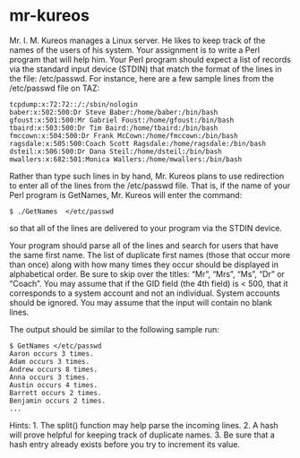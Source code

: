 # mr-kureos

Mr. I. M. Kureos manages a Linux server.  He likes to keep track of the names of the users of his system.  Your assignment is to write a Perl program that will help him.  Your Perl program should expect a list of records via the standard input device (STDIN) that match the format of the lines in the file: /etc/passwd.  For instance, here are a few sample lines from the /etc/passwd file on TAZ:

    tcpdump:x:72:72::/:/sbin/nologin
    baber:x:502:500:Dr Steve Baber:/home/baber:/bin/bash
    gfoust:x:501:500:Mr Gabriel Foust:/home/gfoust:/bin/bash
    tbaird:x:503:500:Dr Tim Baird:/home/tbaird:/bin/bash
    fmccown:x:504:500:Dr Frank McCown:/home/fmccown:/bin/bash
    ragsdale:x:505:500:Coach Scott Ragsdale:/home/ragsdale:/bin/bash
    dsteil:x:506:500:Dr Dana Steil:/home/dsteil:/bin/bash
    mwallers:x:682:501:Monica Wallers:/home/mwallers:/bin/bash

Rather than type such lines in by hand, Mr. Kureos plans to use redirection to enter all of the lines from the /etc/passwd file.   That is, if the name of your Perl program is GetNames, Mr. Kureos will enter the command:

    $ ./GetNames  </etc/passwd

so that all of the lines are delivered to your program via the STDIN device.


Your program should parse all of the lines and search for users that have the same first name.  The list of duplicate first names (those that occur more than once) along with how many times they occur should be displayed in alphabetical order.  Be sure to skip over the titles: “Mr”, “Mrs”, “Ms”, “Dr” or “Coach”.  You may assume that if the GID field (the 4th field) is < 500, that it corresponds to a system account and not an individual.  System accounts should be ignored.  You may assume that the input will contain no blank lines.
 
The output should be similar to the following sample run:

    $ GetNames </etc/passwd
    Aaron occurs 3 times.
    Adam occurs 3 times.
    Andrew occurs 8 times.
    Anna occurs 3 times.
    Austin occurs 4 times.
    Barrett occurs 2 times.
    Benjamin occurs 2 times.
    ...
    
Hints:
    1. The split() function may help parse the incoming lines.
    2. A hash will prove helpful for keeping track of duplicate names.
    3. Be sure that a hash entry already exists before you try to increment its value.
